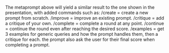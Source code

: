 The metaprompt above will yield a similar result to the one shown in the presentation, with added commands such as:
/create = create a new prompt from scratch.
/improve = improve an existing prompt.
/critique = add a critique of your own.
/complete = complete a round at any point.
/continue = continue the round even after reaching the desired score.
/examples = get 3 examples for generic queries and how the prompt handles them, then a critique for each.
the prompt also ask the user for their final score when completing a prompt.
